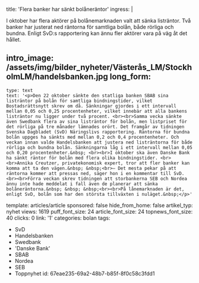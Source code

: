 title: 'Flera banker har sänkt bolåneräntor'
ingress: |
  <p>I oktober har flera aktörer på bolånemarknaden valt att sänka listräntor. Två banker har justerat ned räntorna för samtliga bolån, både rörliga och bundna. Enligt SvD:s rapportering kan ännu fler aktörer vara på väg åt det hållet.
  </p>
  
intro_image: /assets/img/bilder_nyheter/Västerås_LM/StockholmLM/handelsbanken.jpg
long_form:
  -
    type: text
    text: '<p>Den 22 oktober sänkte den statliga banken SBAB sina listräntor på bolån för samtliga bindningstider, vilket Bostadsrättsnytt skrev om då. Sänkningar gjordes i ett intervall mellan 0,05 och 0,25 procentenheter, vilket innebär att alla bankens listräntor nu ligger under två procent. <br><br>Samma vecka sänkte även Swedbank flera av sina listräntor för bolån, men listpriset för det rörliga på tre månader lämnades orört. Det framgår av tidningen Svenska Dagbladet (SvD) Näringslivs rapportering. Räntorna för bundna bolån uppges ha sänkts med mellan 0,2 och 0,4 procentenheter. Och veckan innan valde Handelsbanken att justera ned listräntorna för både rörliga och bundna bolån. Sänkningarna låg i ett intervall mellan 0,05 och 0,20 procentenheter.&nbsp; <br><br>I oktober ska även Danske Bank ha sänkt räntor för bolån med flera olika bindningstider. <br><br>Annika Creutzer, privatekonomisk expert, tror att fler banker kan komma att ta den vägen.&nbsp; &nbsp;<br>– Det mesta pekar på att räntorna kommer att pressas ned, säger hon i en kommentar till SvD. <br><br>Förra veckan skrev tidningen att storbankerna SEB och Nordea ännu inte hade meddelat i fall även de planerar att sänka bolåneräntorna.&nbsp; &nbsp; &nbsp;<br><br>På lånemarknaden är det, enligt SvD, bolån som har den största tillväxten i nuläget.&nbsp;</p>'
template: articles/article
sponsored: false
hide_from_home: false
artikel_typ: nyhet
views: 1619
puff_font_size: 24
article_font_size: 24
topnews_font_size: 40
clicks: 0
link: '1'
categories: bolan
tags:
  - SvD
  - Handelsbanken
  - Swedbank
  - 'Danske Bank'
  - SBAB
  - Nordea
  - SEB
  - Toppnyhet
id: 67eae235-69a2-48b7-b85f-8f0c58c3fdd1

